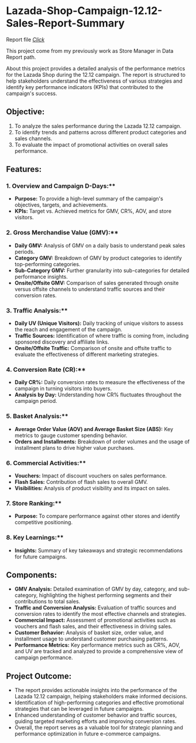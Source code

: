 
# Lazada-Shop-Campaign-12.12-Sales-Report-Summary

Report file [_Click_](https://github.com/tamakuku/data-science-bootcamp9/blob/main/Portfolio-Project/Data-Report-Insight-Power-Point/Lazada%2012.12%20Performance%20Report.pdf)

This project come from my previously work as Store Manager in Data Report path.

About this project provides a detailed analysis of the performance metrics for the Lazada Shop during the 12.12 campaign. The report is structured to help stakeholders understand the effectiveness of various strategies and identify key performance indicators (KPIs) that contributed to the campaign's success.

## Objective:
1. To analyze the sales performance during the Lazada 12.12 campaign.
2. To identify trends and patterns across different product categories and sales channels.
3. To evaluate the impact of promotional activities on overall sales performance.

## Features:

### 1. Overview and Campaign D-Days:**
   - **Purpose:** To provide a high-level summary of the campaign's objectives, targets, and achievements.
   - **KPIs:** Target vs. Achieved metrics for GMV, CR%, AOV, and store visitors.

### 2. Gross Merchandise Value (GMV):**
   - **Daily GMV:** Analysis of GMV on a daily basis to understand peak sales periods.
   - **Category GMV:** Breakdown of GMV by product categories to identify top-performing categories.
   - **Sub-Category GMV:** Further granularity into sub-categories for detailed performance insights.
   - **Onsite/Offsite GMV:** Comparison of sales generated through onsite versus offsite channels to understand traffic sources and their conversion rates.

### 3. Traffic Analysis:**
   - **Daily UV (Unique Visitors):** Daily tracking of unique visitors to assess the reach and engagement of the campaign.
   - **Traffic Sources:** Identification of where traffic is coming from, including sponsored discovery and affiliate links.
   - **Onsite/Offsite Traffic:** Comparison of onsite and offsite traffic to evaluate the effectiveness of different marketing strategies.

### 4. Conversion Rate (CR):**
   - **Daily CR%:** Daily conversion rates to measure the effectiveness of the campaign in turning visitors into buyers.
   - **Analysis by Day:** Understanding how CR% fluctuates throughout the campaign period.

### 5. Basket Analysis:**
   - **Average Order Value (AOV) and Average Basket Size (ABS):** Key metrics to gauge customer spending behavior.
   - **Orders and Installments:** Breakdown of order volumes and the usage of installment plans to drive higher value purchases.

### 6. Commercial Activities:**
   - **Vouchers:** Impact of discount vouchers on sales performance.
   - **Flash Sales:** Contribution of flash sales to overall GMV.
   - **Visibilities:** Analysis of product visibility and its impact on sales.

### 7. Store Ranking:**
   - **Purpose:** To compare performance against other stores and identify competitive positioning.

### 8. Key Learnings:**
   - **Insights:** Summary of key takeaways and strategic recommendations for future campaigns.

## Components:
- **GMV Analysis:** Detailed examination of GMV by day, category, and sub-category, highlighting the highest performing segments and their contributions to total sales.
- **Traffic and Conversion Analysis:** Evaluation of traffic sources and conversion rates to identify the most effective channels and strategies.
- **Commercial Impact:** Assessment of promotional activities such as vouchers and flash sales, and their effectiveness in driving sales.
- **Customer Behavior:** Analysis of basket size, order value, and installment usage to understand customer purchasing patterns.
- **Performance Metrics:** Key performance metrics such as CR%, AOV, and UV are tracked and analyzed to provide a comprehensive view of campaign performance.

## Project Outcome:
- The report provides actionable insights into the performance of the Lazada 12.12 campaign, helping stakeholders make informed decisions.
- Identification of high-performing categories and effective promotional strategies that can be leveraged in future campaigns.
- Enhanced understanding of customer behavior and traffic sources, guiding targeted marketing efforts and improving conversion rates.
- Overall, the report serves as a valuable tool for strategic planning and performance optimization in future e-commerce campaigns.
